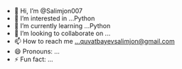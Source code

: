 - 👋 Hi, I’m @Salimjon007
- 👀 I’m interested in ...Python
- 🌱 I’m currently learning ...Python
- 💞️ I’m looking to collaborate on ...
- 📫 How to reach me ...quvatbayevsalimjon@gmail.com
- 😄 Pronouns: ...
- ⚡ Fun fact: ...

<!---
Salimjon007/Salimjon007 is a ✨ special ✨ repository because its `README.md` (this file) appears on your GitHub profile.
You can click the Preview link to take a look at your changes.
--->
